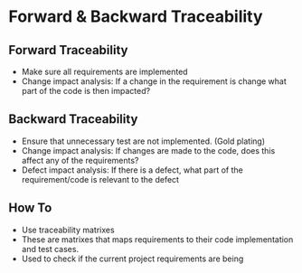 # Forward & Backward Traceability

## Forward Traceability

- Make sure all requirements are implemented
- Change impact analysis: If a change in the requirement is change what part of the code is then impacted?

## Backward Traceability

- Ensure that unnecessary test are not implemented. (Gold plating)
- Change impact analysis: If changes are made to the code, does this affect any of the requirements?
- Defect impact analysis: If there is a defect, what part of the requirement/code is relevant to the defect

## How To

- Use traceability matrixes
- These are matrixes that maps requirements to their code implementation and test cases.
- Used to check if the current project requirements are being
